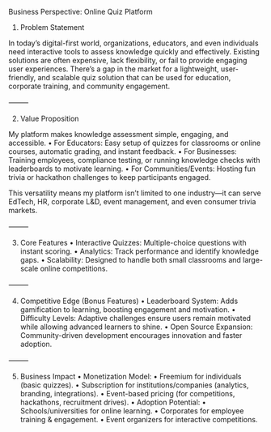 Business Perspective: Online Quiz Platform

1. Problem Statement

In today’s digital-first world, organizations, educators, and even individuals need interactive tools to assess knowledge quickly and effectively. Existing solutions are often expensive, lack flexibility, or fail to provide engaging user experiences. There’s a gap in the market for a lightweight, user-friendly, and scalable quiz solution that can be used for education, corporate training, and community engagement.

⸻

2. Value Proposition

My platform makes knowledge assessment simple, engaging, and accessible.
	•	For Educators: Easy setup of quizzes for classrooms or online courses, automatic grading, and instant feedback.
	•	For Businesses: Training employees, compliance testing, or running knowledge checks with leaderboards to motivate learning.
	•	For Communities/Events: Hosting fun trivia or hackathon challenges to keep participants engaged.

This versatility means my platform isn’t limited to one industry—it can serve EdTech, HR, corporate L&D, event management, and even consumer trivia markets.

⸻

3. Core Features
	•	Interactive Quizzes: Multiple-choice questions with instant scoring.
	•	Analytics: Track performance and identify knowledge gaps.
	•	Scalability: Designed to handle both small classrooms and large-scale online competitions.

⸻

4. Competitive Edge (Bonus Features)
	•	Leaderboard System: Adds gamification to learning, boosting engagement and motivation.
	•	Difficulty Levels: Adaptive challenges ensure users remain motivated while allowing advanced learners to shine.
	•	Open Source Expansion: Community-driven development encourages innovation and faster adoption.

⸻

5. Business Impact
	•	Monetization Model:
	•	Freemium for individuals (basic quizzes).
	•	Subscription for institutions/companies (analytics, branding, integrations).
	•	Event-based pricing (for competitions, hackathons, recruitment drives).
	•	Adoption Potential:
	•	Schools/universities for online learning.
	•	Corporates for employee training & engagement.
	•	Event organizers for interactive competitions.
